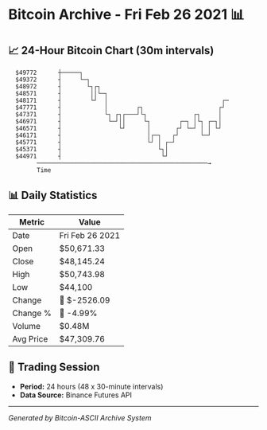 # Bitcoin Archive - Fri Feb 26 2021 📊

## 📈 24-Hour Bitcoin Chart (30m intervals)

```
  $49772      ┼─────┐                                          
  $49372      ┤     └─┐                                        
  $48972      ┤       └┐┌┐                                     
  $48571      ┤        ││└─┐                                   
  $48171      ┤        └┘  │                                ┌─ 
  $47771      ┤            │        ┌┐                     ┌┘  
  $47371      ┤            └┐ ┌┐┌───┘└┐             ┌┐     │   
  $46971      ┤             └─┘││     └┐        ┌─┐ │└┐ ┌─┐│   
  $46571      ┤                └┘      │       ┌┘ └─┘ │ │ └┘   
  $46171      ┤                        │┌─┐   ┌┘      └─┘      
  $45771      ┤                        └┘ │ ┌─┘                
  $45371      ┤                           └┐│                  
  $44971      ┤                            └┘                  
        ────────────────────────────────────────────────→
        Time
```

## 📊 Daily Statistics

| Metric | Value |
|--------|-------|
| Date | Fri Feb 26 2021 |
| Open | $50,671.33 |
| Close | $48,145.24 |
| High | $50,743.98 |
| Low | $44,100 |
| Change | 🔴 $-2526.09 |
| Change % | 🔴 -4.99% |
| Volume | $0.48M |
| Avg Price | $47,309.76 |

## 📅 Trading Session

- **Period:** 24 hours (48 x 30-minute intervals)
- **Data Source:** Binance Futures API

---
*Generated by Bitcoin-ASCII Archive System*
